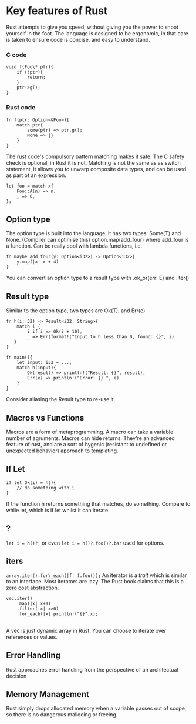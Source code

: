 # Key features of Rust

Rust attempts to give you speed, without giving you the power to shoot yourself in the foot. The language is designed to be ergonomic, in that care is taken to ensure code is concise, and easy to understand.

### C code
```
void f(Foo\* ptr){
    if (!ptr){
        return;
    }
    ptr->g();
}
```
### Rust code
```
fn f(ptr: Option<&Foo>){
    match ptr{
        some(ptr) => ptr.g();
        None => {}
    }
}
```
The rust code's compulsory pattern matching makes it safe. The C safety check is optional, in Rust it is not. Matching is not the same as as switch statement, it allows you to unwarp composite data types, and can be used as part of an expression.
```
let foo = match x{
    Foo::A(n) => n,
    _ => 0,
};
```
## Option type
The option type is built into the language, it has two types: Some(T) and None. (Compiler can optimise this)
option.map(add\_four) where add\_four is a function. Can be really cool with lambda functions, i.e.
```
fn maybe_add_four(y: Option<i32>) -> Option<i32>{
    y.map(|x| x + 4)
}
```
You can convert an option type to a result type with .ok\_or(err: E) and .iter()

## Result type
Similar to the option type, two types are Ok(T), and Err(e)

```
fn h(i: 32) -> Result<i32, String>{
    match i {
        i if i => Ok(i + 10),
        _ => Err(format!("Input to h less than 0, found: {}", i)
   }
}

fn main(){
    let input: i32 = ...;
    match h(input){
        Ok(result) => println!("Result: {}", result),
        Err(e) => println!("Error: {} ", e)
    }
}
```
Consider aliasing the Result type to re-use it.

## Macros vs Functions

Macros are a form of metaprogramming. A macro can take a variable number of agruments. Macros can hide returns. They're an advanced feature of rust, and are a sort of hygenic (resistant to undefined or unexpected behavior) approach to templating.


## If Let

```
if let Ok(i) = h(){
    // do something with i
}
```
If the function h returns something that matches, do something. Compare to while let, which is if let whilst it can iterate

## ?
`let i = h()?;` or even `let i = h()?.foo()?.bar` used for options.

## iters

`array.iter().for\_each(|f| f.foo());`
An iterator is a *trait* which is similar to an interface. Most iterators are lazy. The Rust book claims that this is a [zero cost abstraction](https://doc.rust-lang.org/book/ch13-04-performance.html).
```
vec.iter()
    .map(|x| x+1)
    .filter(|x| x>0)
    .for_each(|x| println!("{}",x);
```

##
A vec is just dynamic array in Rust. You can choose to iterate over references or values.

## Error Handling
Rust approaches error handling from the perspective of an architectual decision

## Memory Management
Rust simply drops allocated memory when a variable passes out of scope, so there is no dangerous mallocing or freeing.
